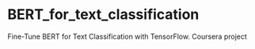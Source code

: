 # BERT_for_text_classification
Fine-Tune BERT for Text Classification with TensorFlow. Coursera project 
